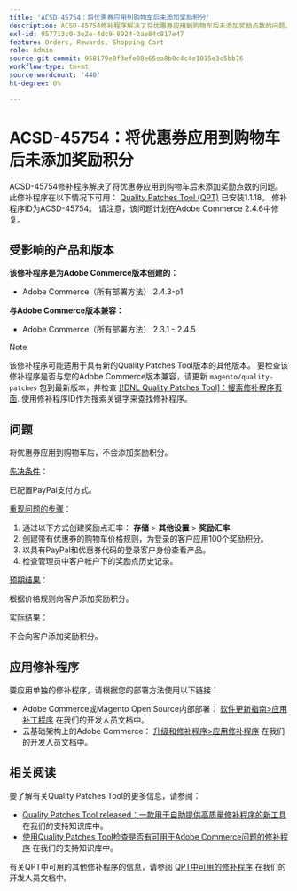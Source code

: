 ```yaml
---
title: 'ACSD-45754：将优惠券应用到购物车后未添加奖励积分'
description: ACSD-45754修补程序解决了将优惠券应用到购物车后未添加奖励点数的问题。 安装[Quality Patches Tool (QPT)](/help/announcements/adobe-commerce-announcements/magento-quality-patches-released-new-tool-to-self-serve-quality-patches.md) 1.1.18后，即可使用此修补程序。 修补程序ID为ACSD-45754。 请注意，该问题计划在Adobe Commerce 2.4.6中修复。
exl-id: 957713c0-3e2e-4dc9-8924-2ae84c817e47
feature: Orders, Rewards, Shopping Cart
role: Admin
source-git-commit: 958179e0f3efe08e65ea8b0c4c4e1015e3c5bb76
workflow-type: tm+mt
source-wordcount: '440'
ht-degree: 0%

---
```


# ACSD-45754：将优惠券应用到购物车后未添加奖励积分

ACSD-45754修补程序解决了将优惠券应用到购物车后未添加奖励点数的问题。 此修补程序在以下情况下可用： [Quality Patches Tool (QPT)](/help/announcements/adobe-commerce-announcements/magento-quality-patches-released-new-tool-to-self-serve-quality-patches.md) 已安装1.1.18。 修补程序ID为ACSD-45754。 请注意，该问题计划在Adobe Commerce 2.4.6中修复。

## 受影响的产品和版本

**该修补程序是为Adobe Commerce版本创建的：**

* Adobe Commerce（所有部署方法） 2.4.3-p1

**与Adobe Commerce版本兼容：**

* Adobe Commerce（所有部署方法） 2.3.1 - 2.4.5

>[!NOTE]
>
>该修补程序可能适用于具有新的Quality Patches Tool版本的其他版本。 要检查该修补程序是否与您的Adobe Commerce版本兼容，请更新 `magento/quality-patches` 包到最新版本，并检查 [[!DNL Quality Patches Tool]：搜索修补程序页面](https://devdocs.magento.com/quality-patches/tool.html#patch-grid). 使用修补程序ID作为搜索关键字来查找修补程序。

## 问题

将优惠券应用到购物车后，不会添加奖励积分。

<u>先决条件</u>：

已配置PayPal支付方式。

<u>重现问题的步骤</u>：

1. 通过以下方式创建奖励点汇率： **存储** > **其他设置** > **奖励汇率**.
1. 创建带有优惠券的购物车价格规则，为登录的客户应用100个奖励积分。
1. 以具有PayPal和优惠券代码的登录客户身份查看产品。
1. 检查管理员中客户帐户下的奖励点历史记录。

<u>预期结果</u>：

根据价格规则向客户添加奖励积分。

<u>实际结果</u>：

不会向客户添加奖励积分。

## 应用修补程序

要应用单独的修补程序，请根据您的部署方法使用以下链接：

* Adobe Commerce或Magento Open Source内部部署： [软件更新指南>应用补丁程序](https://devdocs.magento.com/guides/v2.4/comp-mgr/patching/mqp.html) 在我们的开发人员文档中。
* 云基础架构上的Adobe Commerce： [升级和修补程序>应用修补程序](https://devdocs.magento.com/cloud/project/project-patch.html) 在我们的开发人员文档中。

## 相关阅读

要了解有关Quality Patches Tool的更多信息，请参阅：

* [Quality Patches Tool released：一款用于自助提供高质量修补程序的新工具](/help/announcements/adobe-commerce-announcements/magento-quality-patches-released-new-tool-to-self-serve-quality-patches.md) 在我们的支持知识库中。
* [使用Quality Patches Tool检查是否有可用于Adobe Commerce问题的修补程序](/help/support-tools/patches-available-in-qpt-tool/check-patch-for-magento-issue-with-magento-quality-patches.md) 在我们的支持知识库中。

有关QPT中可用的其他修补程序的信息，请参阅 [QPT中可用的修补程序](https://devdocs.magento.com/quality-patches/tool.html#patch-grid) 在我们的开发人员文档中。
